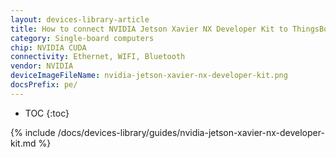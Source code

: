 ```yaml
---
layout: devices-library-article
title: How to connect NVIDIA Jetson Xavier NX Developer Kit to ThingsBoard?
category: Single-board computers
chip: NVIDIA CUDA
connectivity: Ethernet, WIFI, Bluetooth
vendor: NVIDIA
deviceImageFileName: nvidia-jetson-xavier-nx-developer-kit.png
docsPrefix: pe/
---
```



* TOC
{:toc}

{% include /docs/devices-library/guides/nvidia-jetson-xavier-nx-developer-kit.md %}